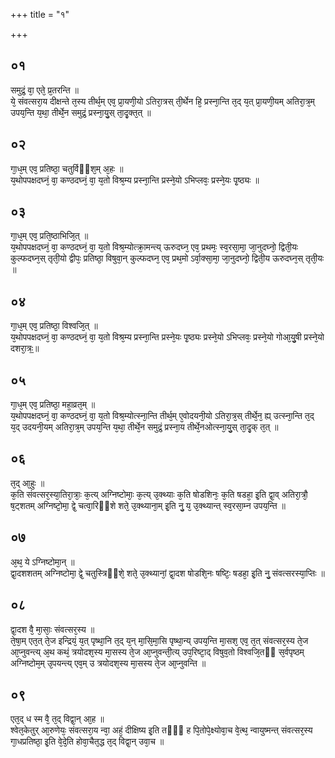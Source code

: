 +++
title = "१"

+++
## ०१
समुद्रं᳘ वा᳘ एते᳘ प्र᳘तरन्ति ॥  
ये᳘ संवत्सरा᳘य दीक्षन्ते त᳘स्य तीर्थ᳘म् एव᳘ प्रा᳘यणी᳘यो ऽतिरा᳘त्रस् ती᳘र्थेन हि᳘ प्रस्ना᳘न्ति त᳘द् य᳘त् प्रा᳘यणी᳘यम् अतिरा᳘त्र᳘म् उपय᳘न्ति य᳘था᳘ तीर्थे᳘न समुद्रं᳘ प्रस्ना᳘यु᳘स् ता᳘दृ᳘क्त᳘त् ॥  
## ०२
गा᳘ध᳘म् एव᳘ प्रतिष्ठा᳘ चतुर्विᳫंश᳘म् अ᳘हः ॥  
य᳘थोपपक्षदघ्नं᳘ वा᳘ कण्ठदघ्नं᳘ वा᳘ य᳘तो विश्र᳘म्य प्रस्ना᳘न्ति प्रस्ने᳘यो ऽभिप्लवः᳘ प्रस्ने᳘यः पृ᳘ष्ठ्यः ॥  
## ०३
गा᳘ध᳘म् एव᳘ प्रति᳘ष्ठाभिजि᳘त् ॥  
य᳘थोपपक्षदघ्नं᳘ वा᳘ कण्ठदघ्नं᳘ वा᳘ य᳘तो विश्र᳘म्योत्क्रा᳘मन्त्य् ऊरुदघ्न᳘ एव᳘ प्रथमः᳘ स्व᳘रसा᳘मा᳘ जा᳘नुदघ्नो᳘ द्विती᳘यः कुल्फदघ्न᳘स् तृती᳘यो द्वीपः᳘ प्रतिष्ठा᳘ विषुवा᳘न् कुल्फदघ्न᳘ एव᳘ प्रथ᳘मो ऽर्वा᳘क्सा᳘मा᳘ जा᳘नुदघ्नो᳘ द्विती᳘य ऊरुदघ्न᳘स् तृती᳘यः ॥  
## ०४
गा᳘ध᳘म् एव᳘ प्रतिष्ठा᳘ विश्वजि᳘त् ॥  
य᳘थोपपक्षदघ्नं᳘ वा᳘ कण्ठदघ्नं᳘ वा᳘ य᳘तो विश्र᳘म्य प्रस्ना᳘न्ति प्रस्ने᳘यः पृ᳘ष्ठ्यः प्रस्ने᳘यो ऽभिप्लवः᳘ प्रस्ने᳘यो गोआ᳘यु᳘षी प्रस्ने᳘यो दशरा᳘त्रः᳟॥  
## ०५
गा᳘ध᳘म् एव᳘ प्रतिष्ठा᳘ महा᳘व्रत᳘म् ॥  
य᳘थोपपक्षदघ्नं᳘ वा᳘ कण्ठदघ्नं᳘ वा᳘ य᳘तो विश्र᳘म्योत्स्ना᳘न्ति तीर्थ᳘म् ए᳘वोदयनी᳘यो ऽतिरा᳘त्र᳘स् तीर्थे᳘न᳘ ह्य् उत्स्ना᳘न्ति त᳘द् य᳘द् उदयनी᳘यम् अतिरा᳘त्र᳘म् उपय᳘न्ति य᳘था᳘ तीर्थे᳘न समुद्रं᳘ प्रस्ना᳘य तीर्थे᳘नओत्स्ना᳘यु᳘स् ता᳘दृ᳘क् त᳘त् ॥  
## ०६
त᳘द् आ᳘हुः ॥  
क᳘ति संवत्सर᳘स्या᳘तिरा᳘त्राः᳘ क᳘त्य् अग्निष्टोमाः᳘ क᳘त्य् उ᳘क्थ्याः क᳘ति षोडशिनः᳘ क᳘ति षडहा᳘ इ᳘ति द्वा᳘व् अतिरा᳘त्रौ᳘ ष᳘ट्शतम् अग्निष्टो᳘मा᳘ द्वे᳘ चत्वा᳘रिᳫंशे शते᳘ उ᳘क्थ्याना᳘म् इ᳘ति नु᳘ य᳘ उ᳘क्थ्यान्त् स्व᳘रसा᳘म्न उपय᳘न्ति ॥  
## ०७
अ᳘थ᳘ ये ऽग्निष्टोमा᳘न् ॥  
द्वा᳘दशशतम् अग्निष्टोमा᳘ द्वे᳘ चतुस्त्रिᳫंशे᳘ शते᳘ उ᳘क्थ्यानां᳘ द्वा᳘दश षोडशि᳘नः षष्टिः᳘ षडहा᳘ इ᳘ति नु᳘ संवत्सरस्या᳘प्तिः ॥  
## ०८
द्वा᳘दश वै᳘ मा᳘साः᳘ संवत्सर᳘स्य ॥  
ते᳘षा᳘म् एत᳘त् ते᳘ज इन्द्रियं᳘ य᳘त् पृष्था᳘नि त᳘द् य᳘न् मा᳘सि᳘मा᳘सि पृष्था᳘न्य् उपय᳘न्ति मा᳘सश᳘ एव᳘ त᳘त् संवत्सर᳘स्य ते᳘ज आ᳘प्नुवन्त्य् अ᳘थ कथं᳘ त्रयोदश᳘स्य मा᳘सस्य ते᳘ज आ᳘प्नुवन्ती᳘त्य् उप᳘रिष्टा᳘द् विषुव᳘तो विश्वजि᳘तᳫं स᳘र्वपृष्ठम् अग्निष्टोम᳘म् उ᳘पयन्त्य् एव᳘म् उ त्रयोदश᳘स्य मा᳘सस्य ते᳘ज आ᳘प्नुवन्ति ॥  
## ०९
एत᳘द् ध स्म वै᳘ त᳘द् विद्वा᳘न् आ᳘ह ॥  
श्वेत᳘केतुर् आ᳘रुणेयः᳘ संवत्सरा᳘य न्वा᳘ अहं᳘ दीक्षिष्य इ᳘ति तᳫं᳘ ह पि᳘तोपे᳘क्ष्योवा᳘च वे᳘त्थ᳘ न्वायुष्मन्त् संवत्सर᳘स्य गा᳘धप्रतिष्ठा᳘ इ᳘ति वे᳘दे᳘ति होवा᳘चैत᳘द्ध त᳘द् विद्वा᳘न् उवा᳘च ॥  